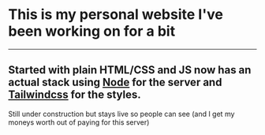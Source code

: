 # This is my personal website I've been working on for a bit
---
Started with plain HTML/CSS and JS now has an actual stack using [Node](https://nodejs.org/en) for the server and [Tailwindcss](https://tailwindcss.com/) for the styles.
--- 
Still under construction but stays live so people can see (and I get my moneys worth out of paying for this server)  